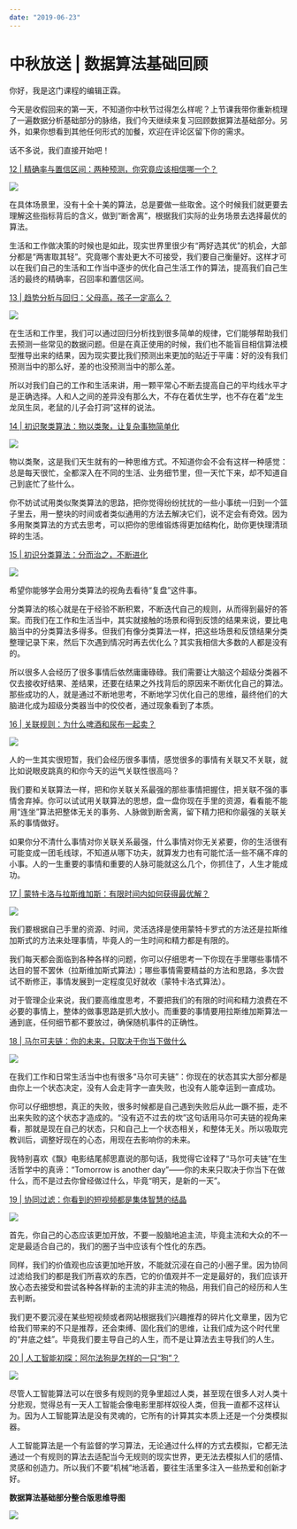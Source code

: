 ```yaml
---
date: "2019-06-23"
---  
```

      
# 中秋放送 | 数据算法基础回顾
你好，我是这门课程的编辑正霖。

今天是收假回来的第一天，不知道你中秋节过得怎么样呢？上节课我带你重新梳理了一遍数据分析基础部分的脉络，我们今天继续来复习回顾数据算法基础部分。另外，如果你想看到其他任何形式的加餐，欢迎在评论区留下你的需求。

话不多说，我们直接开始吧！

[12 | 精确率与置信区间：两种预测，你究竟应该相信哪一个？](https://time.geekbang.org/column/article/410422)

![](/images/数据分析思维课/07.特别放送/resourceimage5f545f7e01c8bbb7ba4d2b5b9d186783d654.jpg)

在具体场景里，没有十全十美的算法，总是要做一些取舍。这个时候我们就更要去理解这些指标背后的含义，做到“断舍离”，根据我们实际的业务场景去选择最优的算法。

生活和工作做决策的时候也是如此，现实世界里很少有“两好选其优”的机会，大部分都是“两害取其轻”。究竟哪个害处更大不可接受，我们要自己衡量好。这样才可以在我们自己的生活和工作当中逐步的优化自己生活工作的算法，提高我们自己生活的最终的精确率，召回率和置信区间。

[13 | 趋势分析与回归：父母高，孩子一定高么？](https://time.geekbang.org/column/article/412094)

![](/images/数据分析思维课/07.特别放送/resourceimageacf1ac92780305a17df1c3eeb6c324af29f1.jpg)

在生活和工作里，我们可以通过回归分析找到很多简单的规律，它们能够帮助我们去预测一些常见的数据问题。但是在真正使用的时候，我们也不能盲目相信算法模型推导出来的结果，因为现实要比我们预测出来更加的贴近于平庸：好的没有我们预测当中的那么好，差的也没预测当中的那么差。

<!-- [[[read_end]]] -->

所以对我们自己的工作和生活来讲，用一颗平常心不断去提高自己的平均线水平才是正确选择。人和人之间的差异没有那么大，不存在着优生学，也不存在着“龙生龙凤生凤，老鼠的儿子会打洞”这样的说法。

[14 | 初识聚类算法：物以类聚，让复杂事物简单化](https://time.geekbang.org/column/article/412828)

![](/images/数据分析思维课/07.特别放送/resourceimageb3b2b313159dfaac355dc082a5ce7d3f8db2.jpg)

物以类聚，这是我们天生就有的一种思维方式。不知道你会不会有这样一种感觉：总是每天很忙，全都深入在不同的生活、业务细节里，但一天忙下来，却不知道自己到底忙了些什么。

你不妨试试用类似聚类算法的思路，把你觉得纷纷扰扰的一些小事统一归到一个篮子里去，用一整块的时间或者类似通用的方法去解决它们，说不定会有奇效。因为多用聚类算法的方式去思考，可以把你的思维锻炼得更加结构化，助你更快理清琐碎的生活。

[15 | 初识分类算法：分而治之，不断进化](https://time.geekbang.org/column/article/413734)

![](/images/数据分析思维课/07.特别放送/resourceimagea157a1faa2a34d02cbf417fc746389b8a357.jpg)

希望你能够学会用分类算法的视角去看待“复盘”这件事。

分类算法的核心就是在于经验不断积累，不断迭代自己的规则，从而得到最好的答案。而我们在工作和生活当中，其实就接触的场景和得到反馈的结果来说，要比电脑当中的分类算法多得多。但我们有像分类算法一样，把这些场景和反馈结果分类整理记录下来，然后下次遇到情况时再去优化么？其实我相信大多数的人都是没有的。

所以很多人会经历了很多事情后依然庸庸碌碌。我们需要让大脑这个超级分类器不仅去接收好结果、差结果，还要在结果之外找背后的原因来不断优化自己的算法。那些成功的人，就是通过不断地思考，不断地学习优化自己的思维，最终他们的大脑进化成为超级分类器当中的佼佼者，通过现象看到了本质。

[16 | 关联规则：为什么啤酒和尿布一起卖？](https://time.geekbang.org/column/article/414442)

![](/images/数据分析思维课/07.特别放送/resourceimagee1ece12bb7bb732fb20639a06d28e3cf83ec.jpg)

人的一生其实很短暂，我们会经历很多事情，感觉很多的事情有关联又不关联，就比如说眼皮跳真的和你今天的运气关联性很高吗？

我们要和关联算法一样，把和你关联关系最强的那些事情把握住，把关联不强的事情舍弃掉。你可以试试用关联算法的思想，盘一盘你现在手里的资源，看看能不能用“连坐”算法把整体无关的事务、人脉做到断舍离，留下精力把和你最强的关联关系的事情做好。

如果你分不清什么事情对你关联关系最强，什么事情对你无关紧要，你的生活很有可能变成一团毛线球，不知道从哪下功夫，就算发力也有可能忙活一些不痛不痒的小事。人的一生重要的事情和重要的人脉可能就这么几个，你抓住了，人生才能成功。

[17 | 蒙特卡洛与拉斯维加斯：有限时间内如何获得最优解？](https://time.geekbang.org/column/article/415120)

![](/images/数据分析思维课/07.特别放送/resourceimage9baf9b49dddbc3bef1536bbda44a030ab9af.jpg)

我们要根据自己手里的资源、时间，灵活选择是使用蒙特卡罗式的方法还是拉斯维加斯式的方法来处理事情，毕竟人的一生时间和精力都是有限的。

我们每天都会面临到各种各样的问题，你可以仔细思考一下你现在手里哪些事情不达目的誓不罢休（拉斯维加斯式算法）；哪些事情需要精益的方法和思路，多次尝试不断修正，事情发展到一定程度见好就收（蒙特卡洛式算法）。

对于管理企业来说，我们要高维度思考，不要把我们的有限的时间和精力浪费在不必要的事情上，整体的做事思路是抓大放小。而重要的事情要用拉斯维加斯算法一通到底，任何细节都不要放过，确保随机事件的正确性。

[18 | 马尔可夫链：你的未来，只取决于你当下做什么](https://time.geekbang.org/column/article/415893)

![](/images/数据分析思维课/07.特别放送/resourceimagebeddbef6b35fb5045224ec88be4f497c2fdd.jpg)

在我们工作和日常生活当中也有很多“马尔可夫链”：你现在的状态其实大部分都是由你上一个状态决定，没有人会走背字一直失败，也没有人能幸运到一直成功。

你可以仔细想想，真正的失败，很多时候都是自己遇到失败后从此一蹶不振，走不出来失败的这个状态才造成的。“没有迈不过去的坎”这句话用马尔可夫链的视角来看，那就是现在自己的状态，只和自己上一个状态相关，和整体无关。所以吸取完教训后，调整好现在的心态，用现在去影响你的未来。

我特别喜欢《飘》电影结尾郝思嘉说的那句话，我觉得它诠释了“马尔可夫链”在生活哲学中的真谛：“Tomorrow is another day”——你的未来只取决于你当下在做什么，而不是过去你曾经做过什么，毕竟“明天，是新的一天”。

[19 | 协同过滤：你看到的短视频都是集体智慧的结晶](https://time.geekbang.org/column/article/416739)

![](/images/数据分析思维课/07.特别放送/resourceimageff3effd367bca773d039e70116f25571383e.jpg)

首先，你自己的心态应该更加开放，不要一股脑地追主流，毕竟主流和大众的不一定是最适合自己的，我们的圈子当中应该有个性化的东西。

同样，我们的价值观也应该更加地开放，不能就沉浸在自己的小圈子里。因为协同过滤给我们的都是我们所喜欢的东西，它的价值观并不一定是最好的，我们应该开放心态去接受和尝试各种各样新的主流的非主流的物品，用我们自己的经历和人生去判断。

我们更不要沉浸在某些短视频或者网站根据我们兴趣推荐的碎片化文章里，因为它给我们带来的不只是推荐，还会束缚、固化我们的思维，让我们成为这个时代里的“井底之蛙”。毕竟我们要主导自己的人生，而不是让算法去主导我们的人生。

[20 | 人工智能初探：阿尔法狗是怎样的一只“狗”？](https://time.geekbang.org/column/article/417460)

![](/images/数据分析思维课/07.特别放送/resourceimagea270a259364b03fa6d0a2461553e7ba70270.jpg)

尽管人工智能算法可以在很多有规则的竞争里超过人类，甚至现在很多人对人类十分悲观，觉得总有一天人工智能会像电影里那样奴役人类，但我一直都不这样认为。因为人工智能算法是没有灵魂的，它所有的计算其实本质上还是一个分类模拟器。

人工智能算法是一个有监督的学习算法，无论通过什么样的方式去模拟，它都无法通过一个有规则的算法去适配当今无规则的现实世界，更无法去模拟人们的感情、灵感和创造力。所以我们不要“机械”地活着，要往生活里多注入一些热爱和创新才好。

**数据算法基础部分整合版思维导图**

![](/images/数据分析思维课/07.特别放送/resourceimage142e140742e1a3e67e1cab3781746f81412e.jpg)
